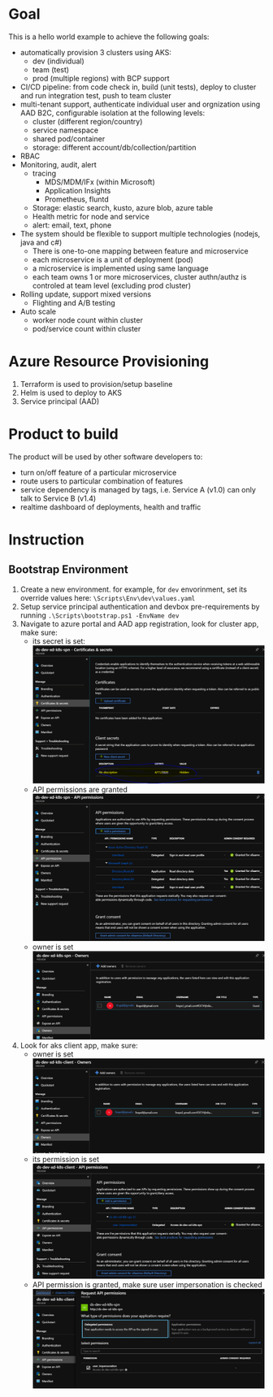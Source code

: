 # Goal

This is a hello world example to achieve the following goals:
- automatically provision 3 clusters using AKS: 
    - dev (individual)
    - team (test) 
    - prod (multiple regions) with BCP support
- CI/CD pipeline: from code check in, build (unit tests), deploy to cluster and run integration test, push to team cluster
- multi-tenant support, authenticate individual user and orgnization using AAD B2C, configurable isolation at the following levels:
    - cluster (different region/country)
    - service namespace
    - shared pod/container
    - storage: different account/db/collection/partition
- RBAC 
- Monitoring, audit, alert
    - tracing
        - MDS/MDM/IFx (within Microsoft)
        - Application Insights
        - Prometheus, fluntd
    - Storage: elastic search, kusto, azure blob, azure table
    - Health metric for node and service
    - alert: email, text, phone
- The system should be flexible to support multiple technologies (nodejs, java and c#)
    - There is one-to-one mapping between feature and microservice 
    - each microservice is a unit of deployment (pod)
    - a microservice is implemented using same language 
    - each team owns 1 or more microservices, cluster authn/authz is controled at team level (excluding prod cluster)
- Rolling update, support mixed versions
    - Flighting and A/B testing
- Auto scale
    - worker node count within cluster
    - pod/service count within cluster

# Azure Resource Provisioning

1. Terraform is used to provision/setup baseline
2. Helm is used to deploy to AKS
3. Service principal (AAD)

# Product to build

The product will be used by other software developers to:
- turn on/off feature of a particular microservice
- route users to particular combination of features
- service dependency is managed by tags, i.e. Service A (v1.0) can only talk to Service B (v1.4)
- realtime dashboard of deployments, health and traffic

# Instruction 

## Bootstrap Environment

1. Create a new environment. for example, for `dev` envorinment, set its override values here: `\Scripts\Env\dev\values.yaml`
2. Setup service principal authentication and devbox pre-requirements by running `.\Scripts\bootstrap.ps1 -EnvName dev`
3. Navigate to azure portal and AAD app registration, look for cluster app, make sure:
    - its secret is set: 
        ![aad app secret](./instruction/cluster-app-secrets.png)
    - API permissions are granted
        ![aks app permission](./instruction/cluster-app-permissions.png)
    - owner is set
        ![aks app owner](./instruction/cluster-app-owner.png)
4. Look for aks client app, make sure:
    - owner is set 
        ![client app owner](./instruction/client-app-owner.png)
    - its permission is set 
        ![client app permission](./instruction/client-app-permissions.png)
    - API permission is granted, make sure user impersonation is checked
        ![client app impersonation](./instruction/client-app-impersonation.png)
    
